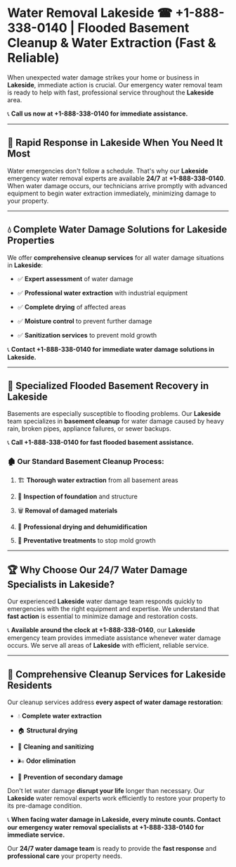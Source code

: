 # Water Removal Lakeside ☎ +1-888-338-0140 | Flooded Basement Cleanup & Water Extraction (Fast & Reliable)

When unexpected water damage strikes your home or business in **Lakeside**, immediate action is crucial. Our emergency water removal team is ready to help with fast, professional service throughout the **Lakeside** area. 

📞 **Call us now at +1-888-338-0140 for immediate assistance.**
---
## 🚀 Rapid Response in Lakeside When You Need It Most
Water emergencies don't follow a schedule. That's why our **Lakeside** emergency water removal experts are available **24/7** at **+1-888-338-0140**. When water damage occurs, our technicians arrive promptly with advanced equipment to begin water extraction immediately, minimizing damage to your property.
---
## 💧 Complete Water Damage Solutions for Lakeside Properties
We offer **comprehensive cleanup services** for all water damage situations in **Lakeside**:
- ✅ **Expert assessment** of water damage  
- ✅ **Professional water extraction** with industrial equipment  
- ✅ **Complete drying** of affected areas  
- ✅ **Moisture control** to prevent further damage  
- ✅ **Sanitization services** to prevent mold growth  
📞 **Contact +1-888-338-0140 for immediate water damage solutions in Lakeside.**
---
## 🌊 Specialized Flooded Basement Recovery in Lakeside
Basements are especially susceptible to flooding problems. Our **Lakeside** team specializes in **basement cleanup** for water damage caused by heavy rain, broken pipes, appliance failures, or sewer backups. 
📞 **Call +1-888-338-0140 for fast flooded basement assistance.**
### 🏚️ Our Standard Basement Cleanup Process:
1. 🏗️ **Thorough water extraction** from all basement areas  
2. 🔎 **Inspection of foundation** and structure  
3. 🗑️ **Removal of damaged materials**  
4. 💨 **Professional drying and dehumidification**  
5. 🚫 **Preventative treatments** to stop mold growth  
---
## 🏆 Why Choose Our 24/7 Water Damage Specialists in Lakeside?
Our experienced **Lakeside** water damage team responds quickly to emergencies with the right equipment and expertise. We understand that **fast action** is essential to minimize damage and restoration costs.
📞 **Available around the clock at +1-888-338-0140**, our **Lakeside** emergency team provides immediate assistance whenever water damage occurs. We serve all areas of **Lakeside** with efficient, reliable service.
---
## 🧹 Comprehensive Cleanup Services for Lakeside Residents
Our cleanup services address **every aspect of water damage restoration**:
- 💧 **Complete water extraction**  
- 🏠 **Structural drying**  
- 🧼 **Cleaning and sanitizing**  
- 🌬️ **Odor elimination**  
- 🚫 **Prevention of secondary damage**  
Don't let water damage **disrupt your life** longer than necessary. Our **Lakeside** water removal experts work efficiently to restore your property to its pre-damage condition.
📞 **When facing water damage in Lakeside, every minute counts. Contact our emergency water removal specialists at +1-888-338-0140 for immediate service.**
Our **24/7 water damage team** is ready to provide the **fast response** and **professional care** your property needs.
